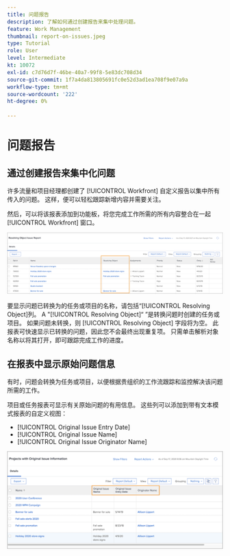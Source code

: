 ```yaml
---
title: 问题报告
description: 了解如何通过创建报告来集中处理问题。
feature: Work Management
thumbnail: report-on-issues.jpeg
type: Tutorial
role: User
level: Intermediate
kt: 10072
exl-id: c7d76d7f-46be-40a7-99f8-5e83dc708d34
source-git-commit: 1f7a4da813805691fc0e52d3ad1ea708f9e07a9a
workflow-type: tm+mt
source-wordcount: '222'
ht-degree: 0%

---
```


# 问题报告

## 通过创建报告来集中化问题

许多流量和项目经理都创建了 [!UICONTROL Workfront] 自定义报告以集中所有传入的问题。 这样，便可以轻松跟踪新增内容并需要关注。

然后，可以将该报表添加到功能板，将您完成工作所需的所有内容整合在一起 [!UICONTROL Workfront] 窗口。

![图像 [!UICONTROL Resolving Object] 列。](assets/18-resolving-object-report.png)

要显示问题已转换为的任务或项目的名称，请包括“[!UICONTROL Resolving Object]列。 A &quot;[!UICONTROL Resolving Object]“ ”是转换问题时创建的任务或项目。 如果问题未转换，则 [!UICONTROL Resolving Object] 字段将为空。 此报表可快速显示已转换的问题，因此您不会最终出现重复项。 只需单击解析对象名称以将其打开，即可跟踪完成工作的进度。

## 在报表中显示原始问题信息

有时，问题会转换为任务或项目，以便根据贵组织的工作流跟踪和监控解决该问题所需的工作。

项目或任务报表可显示有关原始问题的有用信息。 这些列可以添加到带有文本模式报表的自定义视图：

* [!UICONTROL Original Issue Entry Date]
* [!UICONTROL Original Issue Name]
* [!UICONTROL Original Issue Originator Name]

![问题报告信息的图像。](assets/19-text-mode-reporting-for-issues.png)

<!-- Need wf one documentation article link below

For the text mode used to create this report, see the article titled View: Display original issue information on task and project list.

-->


<!--  Learn more graphic and documentation article links

* Create and customize views
* Overview of resolving and resolvable objects
* Understanding resolving and resolvable objects

-->
